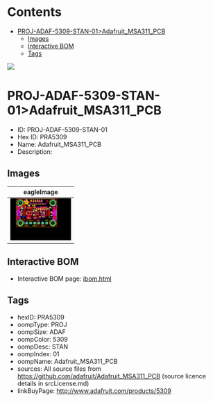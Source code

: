 



Contents
========

* [PROJ-ADAF-5309-STAN-01>Adafruit_MSA311_PCB](#proj-adaf-5309-stan-01adafruit_msa311_pcb)
	* [Images](#images)
	* [Interactive BOM](#interactive-bom)
	* [Tags](#tags)
  
![][im]
# PROJ-ADAF-5309-STAN-01>Adafruit_MSA311_PCB

- ID: PROJ-ADAF-5309-STAN-01
- Hex ID: PRA5309
- Name: Adafruit_MSA311_PCB
- Description: 

## Images
  
  

|eagleImage|
| :---: |
|[![eagleImage](eagleImage_140.png)](eagleImage_600.png)|

## Interactive BOM

- Interactive BOM page: [ibom.html](kicad/bom/ibom.html)

## Tags

- hexID: PRA5309
- oompType: PROJ
- oompSize: ADAF
- oompColor: 5309
- oompDesc: STAN
- oompIndex: 01
- oompName: Adafruit_MSA311_PCB
- sources: All source files from https://github.com/adafruit/Adafruit_MSA311_PCB (source licence details in srcLicense.md)
- linkBuyPage: http://www.adafruit.com/products/5309



[im]: eagleImage_450.png
